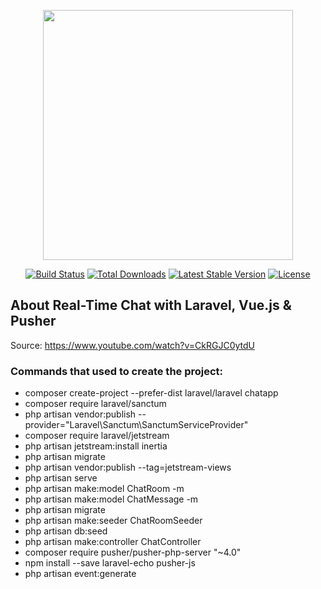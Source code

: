 <p align="center"><a href="https://laravel.com" target="_blank"><img src="https://raw.githubusercontent.com/laravel/art/master/logo-lockup/5%20SVG/2%20CMYK/1%20Full%20Color/laravel-logolockup-cmyk-red.svg" width="400"></a></p>

<p align="center">
<a href="https://travis-ci.org/laravel/framework"><img src="https://travis-ci.org/laravel/framework.svg" alt="Build Status"></a>
<a href="https://packagist.org/packages/laravel/framework"><img src="https://img.shields.io/packagist/dt/laravel/framework" alt="Total Downloads"></a>
<a href="https://packagist.org/packages/laravel/framework"><img src="https://img.shields.io/packagist/v/laravel/framework" alt="Latest Stable Version"></a>
<a href="https://packagist.org/packages/laravel/framework"><img src="https://img.shields.io/packagist/l/laravel/framework" alt="License"></a>
</p>

## About Real-Time Chat with Laravel, Vue.js & Pusher

Source: https://www.youtube.com/watch?v=CkRGJC0ytdU

### Commands that used to create the project:

- composer create-project --prefer-dist laravel/laravel chatapp
- composer require laravel/sanctum
- php artisan vendor:publish --provider="Laravel\Sanctum\SanctumServiceProvider"
- composer require laravel/jetstream
- php artisan jetstream:install inertia
- php artisan migrate
- php artisan vendor:publish --tag=jetstream-views
- php artisan serve
- php artisan make:model ChatRoom -m
- php artisan make:model ChatMessage -m
- php artisan migrate
- php artisan make:seeder ChatRoomSeeder
- php artisan db:seed
- php artisan make:controller ChatController
- composer require pusher/pusher-php-server "~4.0"
- npm install --save laravel-echo pusher-js
- php artisan event:generate
